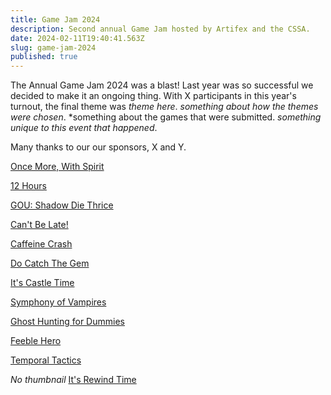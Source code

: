 ```yaml
---
title: Game Jam 2024
description: Second annual Game Jam hosted by Artifex and the CSSA.
date: 2024-02-11T19:40:41.563Z
slug: game-jam-2024
published: true
---
```


The Annual Game Jam 2024 was a blast! Last year was so successful we decided to make it an ongoing thing. With X participants in this year's turnout, the final theme was *theme here*. *something about how the themes were chosen*. *something about the games that were submitted. *something unique to this event that happened*.

Many thanks to our  our sponsors, X and Y.

[Once More, With Spirit](https://gingeh.itch.io/once-more-with-spirit)

[12 Hours](https://itch.io/jam/cssa-artifex-anu-game-jam-2024/rate/2876792)

[GOU: Shadow Die Thrice](https://cxsgdsg.itch.io/debug-dragon)

[Can't Be Late!](https://hitomi-kiri.itch.io/cant-be-late)

[Caffeine Crash](https://itch.io/jam/cssa-artifex-anu-game-jam-2024/rate/2876783)

[Do Catch The Gem](https://charrrles.itch.io/do-catch-the-gem)

[It's Castle Time](https://inkxy.itch.io/its-castle-time)

[Symphony of Vampires](https://dotterine.itch.io/symphonyofvampires)

[Ghost Hunting for Dummies](https://rynooy.itch.io/ghost-hunting-for-dumies)

[Feeble Hero](https://doomguy077.itch.io/feeble-hero)

[Temporal Tactics](https://trr4m.itch.io/temporal-tactics)

*No thumbnail*
[It's Rewind Time](https://itch.io/jam/cssa-artifex-anu-game-jam-2024/rate/2876722)